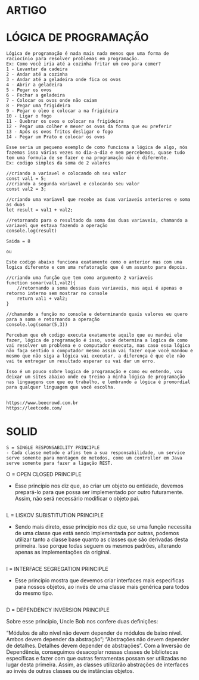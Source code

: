 # ARTIGO

# LÓGICA DE PROGRAMAÇÃO

```
Lógica de programação é nada mais nada menos que uma forma de raciocínio para resolver problemas em programação.
Ex: Como você iria até a cozinha fritar um ovo para comer?
1 - Levantar da cadeira
2 - Andar até a cozinha
3 - Andar até a geladeira onde fica os ovos
4 - Abrir a geladeira
5 - Pegar os ovos
6 - Fechar a geladeira
7 - Colocar os ovos onde não caiam
8 - Pegar uma frigideira 
9 - Pegar o oleo e colocar a na frigideira
10 - Ligar o fogo
11 - Quebrar os ovos e colocar na frigideira
12 - Pegar uma colher e mexer os ovos da forma que eu preferir
13 - Após os ovos fritos desligar o fogo
14 - Pegar um Prato e colocar os ovos

Esse seria um pequeno exemplo de como funciona a lógica de algo, nós fazemos isso várias vezes no dia-a-dia e nem percebemos, quase tudo tem uma formula de se fazer e na programação não é diferente.
Ex: codigo simples da soma de 2 valores

//criando a variavel e colocando oh seu valor
const val1 = 5;
//criando a segunda variavel e colocando seu valor
const val2 = 3;

//criando uma variavel que recebe as duas variaveis anteriores e soma as duas
let result = val1 + val2;

//retornando para o resultado da soma das duas variaveis, chamando a variavel que estava fazendo a operação
console.log(result)

Saida = 8

ou 

Este codigo abaixo funciona exatamente como o anterior mas com uma logica diferente e com uma refatoração que é um assunto para depois.

//criando uma função que tem como argumento 2 variaveis
function somar(val1,val2){
    //retornando a soma dessas duas variaveis, mas aqui é apenas o retorno interno sem mostrar no console
    return val1 + val2;
}

//chamando a função no console e determinando quais valores eu quero para a soma e retornando a operação
console.log(somar(5,3))

Percebam que oh codigo executa exatamente aquilo que eu mandei ele fazer, lógica de programação é isso, você determina a logica de como vai resolver um problema e o computador executa, mas caso essa lógica não faça sentido o computador mesmo assim vai fazer oque você mandou e mesmo que não siga a lógica vai executar, a diferença é que ele não vai te entregar um resultado esperar ou vai dar um erro.

Isso é um pouco sobre logica de programação e como eu entendo, vou deixar um sites abaixo onde eu treino a minha lógica de programação nas linguagens com que eu trabalho, e lembrando a lógica é promordial para qualquer linguagem que você escolha.


https://www.beecrowd.com.br
https://leetcode.com/
```

# SOLID

```
S = SINGLE RESPONSABILITY PRINCIPLE
- Cada classe metodo e afins tem a sua responsabilidade, um service serve somente para montagem de metodos, como um controller em Java serve somente para fazer a ligação REST. 

```
O = OPEN CLOSED PRINCIPLE
- Esse princípio nos diz que, ao criar um objeto ou entidade, devemos prepará-lo para que possa ser implementado por outro futuramente. Assim, não será necessário modificar o objeto pai.
```

```
L = LISKOV SUBISTITUTION PRINCIPLE
- Sendo mais direto, esse princípio nos diz que, se uma função necessita de uma classe que está sendo implementada por outras, podemos utilizar tanto a classe base quanto as classes que são derivadas desta primeira. Isso porque todas seguem os mesmos padrões, alterando apenas as implementações da original.
```

```
I = INTERFACE SEGREGATION PRINCIPLE
- Esse princípio mostra que devemos criar interfaces mais específicas para nossos objetos, ao invés de uma classe mais genérica para todos do mesmo tipo.
```

```
D  = DEPENDENCY INVERSION PRINCIPLE 

Sobre esse princípio, Uncle Bob nos confere duas definições:

“Módulos de alto nível não devem depender de módulos de baixo nível. Ambos devem depender da abstração”;
“Abstrações não devem depender de detalhes. Detalhes devem depender de abstrações”.
Com a Inversão de Dependência, conseguimos desacoplar nossas classes de bibliotecas específicas e fazer com que outras ferramentas possam ser utilizadas no lugar desta primeira. Assim, as classes utilizarão abstrações de interfaces ao invés de outras classes ou de instâncias objetos. 
```
